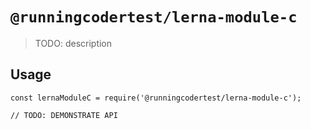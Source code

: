 # `@runningcodertest/lerna-module-c`

> TODO: description

## Usage

```
const lernaModuleC = require('@runningcodertest/lerna-module-c');

// TODO: DEMONSTRATE API
```
